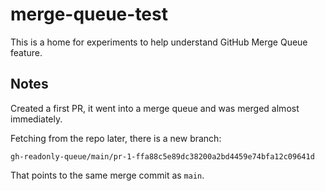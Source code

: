 # merge-queue-test

This is a home for experiments to help understand GitHub Merge Queue feature.

## Notes

Created a first PR, it went into a merge queue and was merged almost immediately.

Fetching from the repo later, there is a new branch:

```
gh-readonly-queue/main/pr-1-ffa88c5e89dc38200a2bd4459e74bfa12c09641d
```

That points to the same merge commit as `main`.
